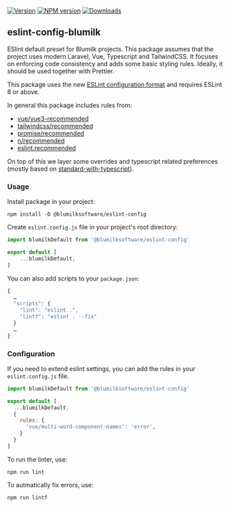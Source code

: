 [![Version](https://img.shields.io/npm/v/%40blumilksoftware%2Feslint-config?style=for-the-badge)](https://www.npmjs.com/package/@blumilksoftware/eslint-config)
[![NPM version](https://img.shields.io/node/v/%40blumilksoftware%2Feslint-config?style=for-the-badge)](https://www.npmjs.com/package/@blumilksoftware/eslint-config)
[![Downloads](https://img.shields.io/npm/dt/%40blumilksoftware%2Feslint-config?style=for-the-badge)](https://www.npmjs.com/package/@blumilksoftware/eslint-config)

## eslint-config-blumilk

ESlint default preset for Blumilk projects. This package assumes that the project uses modern Laravel, Vue, Typescript and TailwindCSS. It focuses on enforcing code consistency and adds some basic styling rules. Ideally, it should be used together with Prettier.

This package uses the new [ESLint configuration format](https://eslint.org/docs/latest/use/configure/configuration-files-new) and requires ESLint 8 or above.

In general this package includes rules from:

- [vue/vue3-recommended](https://eslint.vuejs.org/rules/)
- [tailwindcss/recommended](https://github.com/francoismassart/eslint-plugin-tailwindcss)
- [promise/recommended](https://github.com/eslint-community/eslint-plugin-promise#rules)
- [n/recommended](https://github.com/eslint-community/eslint-plugin-n#-rules)
- [eslint.recommended](https://eslint.org/docs/latest/rules/)

On top of this we layer some overrides and typescript related preferences (mostly based on [standard-with-typescript](https://github.com/standard/eslint-config-standard-with-typescript)).

### Usage

Install package in your project:

    npm install -D @blumilksoftware/eslint-config

Create `eslint.config.js` file in your project's root directory:

```js
import blumilkDefault from '@blumilksoftware/eslint-config'

export default [
    ...blumilkDefault,
]
```

You can also add scripts to your `package.json`:

```js
{
  …
  "scripts": {
    "lint": "eslint .",
    "lintf": "eslint . --fix"
  }
  …
}
```

### Configuration

If you need to extend eslint settings, you can add the rules in your `eslint.config.js` file.

```js
import blumilkDefault from '@blumilksoftware/eslint-config'

export default [
  ...blumilkDefault,
  {
    rules: {
      'vue/multi-word-component-names': 'error',
    }
  }
]
```

To run the linter, use:

    npm run lint

To autmatically fix errors, use:

    npm run lintf

